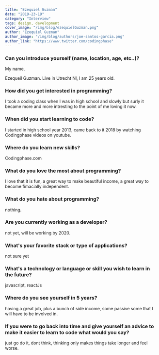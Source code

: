 ```yaml
---
title: "Ezequiel Guzman"
date: "2019-23-19"
category: "Interview"
tags: design, development
cover_image: "/img/blog/ezequielGuzman.png"
author: "Ezequiel Guzman"
author_image: "/img/blog/authors/joe-santos-garcia.png"
author_link: "https://www.twitter.com/codingphase"
---
```


### Can you introduce yourself (name, location, age, etc..)?

My name,

Ezequeil Guzman. Live in Utrecht Nl, I am 25 years old.

### How did you get interested in programming?

I took a coding class when I was in high school and slowly but surly it became more and more intresting to the point of me loving it now.

### When did you start learning to code?

I started in high school year 2013, came back to it 2018 by watching Codingphase videos on youtube.

### Where do you learn new skills?

Codingphase.com

### What do you love the most about programming?

I love that it is fun, a great way to make beautiful income, a great way to become fimacially independent. 

### What do you hate about programming?

nothing.

### Are you currently working as a developer?

not yet, will be working by 2020.

### What's your favorite stack or type of applications?

not sure yet

### What's a technology or language or skill you wish to learn in the future?

javascript, reactJs

### Where do you see yourself in 5 years?

having a great job, plus a bunch of side income, some passive some that I will have to be involved in. 

### If you were to go back into time and give yourself an advice to make it easier to learn to code what would you say?

just go do it, dont think, thinking only makes things take longer and feel worse.

